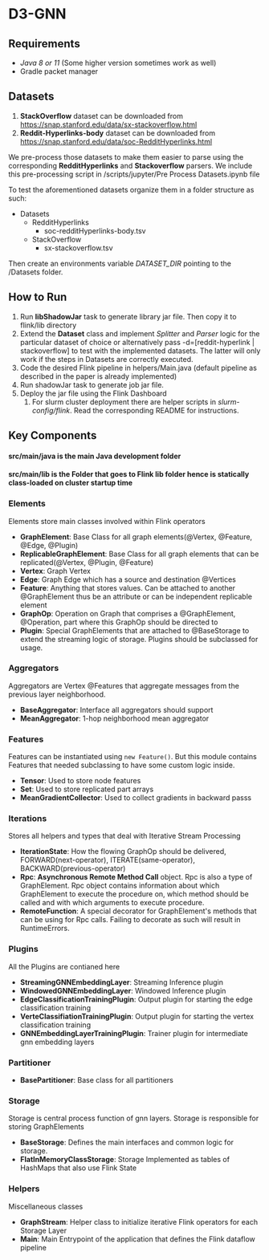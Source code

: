 # D3-GNN
## Requirements
- *Java 8 or 11* (Some higher version sometimes work as well)
- Gradle packet manager

## Datasets
1. **StackOverflow** dataset can be downloaded from https://snap.stanford.edu/data/sx-stackoverflow.html
2. **Reddit-Hyperlinks-body** dataset can be downloaded from https://snap.stanford.edu/data/soc-RedditHyperlinks.html

We pre-process those datasets to make them easier to parse using the corresponding **RedditHyperlinks** and **Stackoverflow** parsers.
We include this pre-processing script in /scripts/jupyter/Pre Process Datasets.ipynb file

To test the aforementioned datasets organize them in a folder structure as such:
- Datasets
  - RedditHyperlinks
    - soc-redditHyperlinks-body.tsv
  - StackOverflow
    - sx-stackoverflow.tsv

Then create an environments variable _DATASET_DIR_ pointing to the /Datasets folder.

## How to Run
1. Run **libShadowJar** task to generate library jar file. Then copy it to flink/lib directory 
2. Extend the **Dataset** class and implement _Splitter_ and _Parser_ logic for the particular dataset of choice or alternatively pass -d=[reddit-hyperlink | stackoverflow] to test with the implemented datasets. The latter will only work if the steps in Datasets are correctly executed.
3. Code the desired Flink pipeline in helpers/Main.java (default pipeline as described in the paper is already implemented)
4. Run shadowJar task to generate job jar file. 
5. Deploy the jar file using the Flink Dashboard
   1. For slurm cluster deployment there are helper scripts in _slurm-config/flink_. Read the corresponding README for instructions.
   

## Key Components
#### **src/main/java** is the main Java development folder
#### **src/main/lib** is the Folder that goes to Flink lib folder hence is statically class-loaded on cluster startup time
### Elements
Elements store main classes involved within Flink operators
- **GraphElement**: Base Class for all graph elements(@Vertex, @Feature, @Edge, @Plugin)
- **ReplicableGraphElement**: Base Class for all graph elements that can be replicated(@Vertex, @Plugin, @Feature)
- **Vertex**: Graph Vertex
- **Edge**: Graph Edge which has a source and destination @Vertices
- **Feature**: Anything that stores values. Can be attached to another @GraphElement thus be an attribute or can be independent replicable element
- **GraphOp**: Operation on Graph that comprises a @GraphElement, @Operation, part where this GraphOp should be directed to
- **Plugin**: Special GraphElements that are attached to @BaseStorage to extend the streaming logic of storage. Plugins should be subclassed for usage.
### Aggregators
Aggregators are Vertex @Features that aggregate messages from the previous layer neighborhood.
- **BaseAggregator**: Interface all aggregators should support
- **MeanAggregator**: 1-hop neighborhood mean aggregator

### Features
Features can be instantiated using `new Feature()`. But this module contains Features that needed subclassing to have some custom logic inside.
- **Tensor**: Used to store node features
- **Set**: Used to store replicated part arrays
- **MeanGradientCollector**: Used to collect gradients in backward passs

### Iterations
Stores all helpers and types that deal with Iterative Stream Processing
- **IterationState**: How the flowing GraphOp should be delivered, FORWARD(next-operator), ITERATE(same-operator), BACKWARD(previous-operator)
- **Rpc**: **Asynchronous Remote Method Call** object. Rpc is also a type of GraphElement. Rpc object contains information about which GraphElement to execute the procedure on, which method should be called and with which arguments to execute procedure.
- **RemoteFunction**: A special decorator for GraphElement's methods that can be using for Rpc calls. Failing to decorate as such will result in RuntimeErrors.
### Plugins
All the Plugins are contianed here
- **StreamingGNNEmbeddingLayer**: Streaming Inference plugin
- **WindowedGNNEmbeddingLayer**: Windowed Inference plugin
- **EdgeClassificationTrainingPlugin**: Output plugin for starting the edge classification training
- **VerteClassifiationTrainingPlugin**: Output plugin for starting the vertex classification training
- **GNNEmbeddingLayerTrainingPlugin**: Trainer plugin for intermediate gnn embedding layers
### Partitioner
- **BasePartitioner**: Base class for all partitioners
### Storage
Storage is central process function of gnn layers. Storage is responsible for storing GraphElements
- **BaseStorage**: Defines the main interfaces and common logic for storage.
- **FlatInMemoryClassStorage**: Storage Implemented as tables of HashMaps that also use Flink State
### Helpers
Miscellaneous classes
- **GraphStream**: Helper class to initialize iterative Flink operators for each Storage Layer
- **Main**: Main Entrypoint of the application that defines the Flink dataflow pipeline